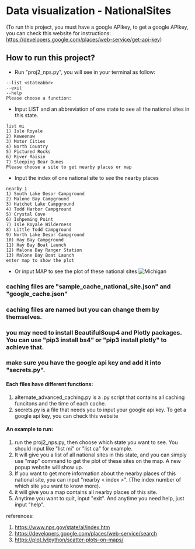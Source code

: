 # Data visualization - NationalSites
(To run this project, you must have a google APIkey, to get a google APIkey, you can check this website for instructions: https://developers.google.com/places/web-service/get-api-key)

## How to run this project?
* Run "proj2_nps.py", you will see in your terminal as follow:
```
--list <stateabbr>
--exit
--help
Please choose a function:
```
* Input LIST and an abbreviation of one state to see all the national sites in this state.
```
list mi
1) Isle Royale
2) Keweenaw
3) Motor Cities
4) North Country
5) Pictured Rocks
6) River Raisin
7) Sleeping Bear Dunes
Please choose a site to get nearby places or map
```
* Input the index of one national site to see the nearby places
```
nearby 1
1) South Lake Desor Campground
2) Malone Bay Campground
3) Hatchet Lake Campground
4) Todd Harbor Campground
5) Crystal Cove
6) Ishpeming Point
7) Isle Royale Wilderness
8) Little Todd Campground
9) North Lake Desor Campground
10) Hay Bay Campground
11) Hay Bay Boat Launch
12) Malone Bay Ranger Station
13) Malone Bay Boat Launch
enter map to show the plot
```
* Or input MAP to see the plot of these national sites
![Michigan](https://github.com/EZIOJQ/SI508-Project2/raw/master/Sample_Michigan_Nationalsite.png)

### caching files are "sample_cache_national_site.json" and "google_cache.json"
### caching files are named but you can change them by themselves.
### you may need to install BeautifulSoup4 and Plotly packages. You can use "pip3 install bs4" or "pip3 install plotly" to achieve that.
### make sure you have the google api key and add it into "secrets.py".

#### Each files have different functions:
1. alternate_advanced_caching.py is a .py script that contains all caching funcitons and the time of each cache. 
2. secrets.py is a file that needs you to input your google api key. To get a google api key, you can check this website   

#### An example to run:
1. run the proj2_nps.py, then choose which state you want to see. You should input like "list mi" or "list ca" for example.
2. It will give you a list of all national sites in this state, and you can simply use "map" command to get the plot of these sites on the map. A new popup website will show up.
3. If you want to get more information about the nearby places of this national site, you can input "nearby < index >". (The index number of which site you want to know more). 
4. it will give you a map contains all nearby places of this site.
5. Anytime you want to quit, input "exit". And anytime you need help, just input "help".















references:
1. https://www.nps.gov/state/al/index.htm
2. https://developers.google.com/places/web-service/search
3. https://plot.ly/python/scatter-plots-on-maps/
